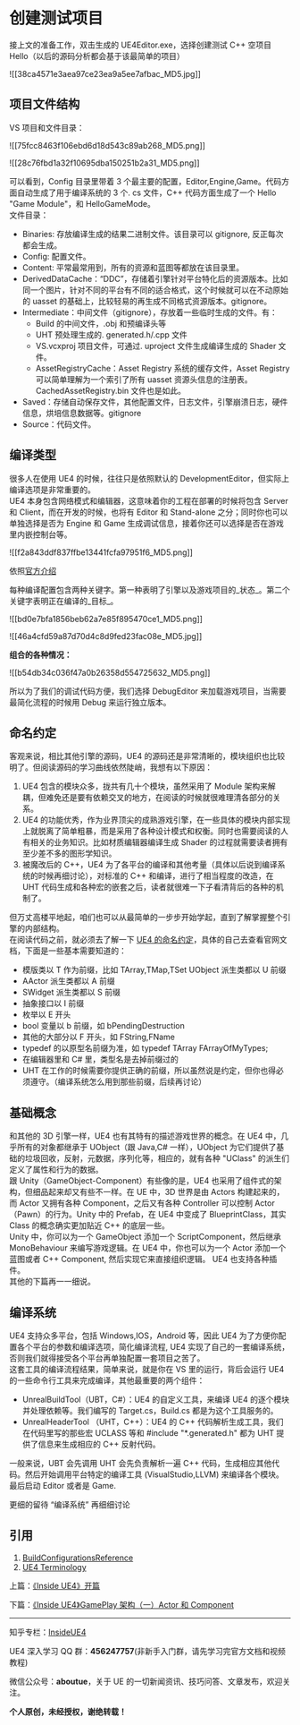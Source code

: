 # 创建测试项目  

接上文的准备工作，双击生成的 UE4Editor.exe，选择创建测试 C++ 空项目 Hello（以后的源码分析都会基于该最简单的项目）  

![[38ca4571e3aea97ce23ea9a5ee7afbac_MD5.jpg]]

## 项目文件结构

VS 项目和文件目录：

![[75fcc8463f106ebd6d18d543c89ab268_MD5.png]]

![[28c76fbd1a32f10695dba150251b2a31_MD5.png]]

可以看到，Config 目录里带着 3 个最主要的配置，Editor,Engine,Game。代码方面自动生成了用于编译系统的 3 个. cs 文件，C++ 代码方面生成了一个 Hello "Game Module"，和 HelloGameMode。  
文件目录：

*   Binaries: 存放编译生成的结果二进制文件。该目录可以 gitignore, 反正每次都会生成。
*   Config: 配置文件。
*   Content: 平常最常用到，所有的资源和蓝图等都放在该目录里。
*   DerivedDataCache：“DDC”，存储着引擎针对平台特化后的资源版本。比如同一个图片，针对不同的平台有不同的适合格式，这个时候就可以在不动原始的 uasset 的基础上，比较轻易的再生成不同格式资源版本。gitignore。
*   Intermediate：中间文件（gitignore），存放着一些临时生成的文件。有：  
    *   Build 的中间文件，.obj 和预编译头等
    *   UHT 预处理生成的. generated.h/.cpp 文件
    *   VS.vcxproj 项目文件，可通过. uproject 文件生成编译生成的 Shader 文件。
    *   AssetRegistryCache：Asset Registry 系统的缓存文件，Asset Registry 可以简单理解为一个索引了所有 uasset 资源头信息的注册表。CachedAssetRegistry.bin 文件也是如此。
*   Saved：存储自动保存文件，其他配置文件，日志文件，引擎崩溃日志，硬件信息，烘培信息数据等。gitignore
*   Source：代码文件。

## 编译类型

很多人在使用 UE4 的时候，往往只是依照默认的 DevelopmentEditor，但实际上编译选项是非常重要的。  
UE4 本身包含网络模式和编辑器，这意味着你的工程在部署的时候将包含 Server 和 Client，而在开发的时候，也将有 Editor 和 Stand-alone 之分；同时你也可以单独选择是否为 Engine 和 Game 生成调试信息，接着你还可以选择是否在游戏里内嵌控制台等。

![[f2a843ddf837ffbe13441fcfa97951f6_MD5.png]]

依照[官方介绍](https://docs.unrealengine.com/latest/INT/Programming/Development/CompilingProjects/index.html)

每种编译配置包含两种关键字。第一种表明了引擎以及游戏项目的_状态_。第二个关键字表明正在编译的_目标_。

![[bd0e7bfa1856beb62a7e85f895470ce1_MD5.png]]

![[46a4cfd59a87d70d4c8d9fed23fac08e_MD5.jpg]]

**组合的各种情况：**

![[b54db34c036f47a0b26358d554725632_MD5.png]]

所以为了我们的调试代码方便，我们选择 DebugEditor 来加载游戏项目，当需要最简化流程的时候用 Debug 来运行独立版本。

## 命名约定

客观来说，相比其他引擎的源码，UE4 的源码还是非常清晰的，模块组织也比较明了。但阅读源码的学习曲线依然陡峭，我想有以下原因：  
1. UE4 包含的模块众多，拢共有几十个模块，虽然采用了 Module 架构来解耦，但难免还是要有依赖交叉的地方，在阅读的时候就很难理清各部分的关系。  
2. UE4 的功能优秀，作为业界顶尖的成熟游戏引擎，在一些具体的模块内部实现上就脱离了简单粗暴，而是采用了各种设计模式和权衡。同时也需要阅读的人有相关的业务知识。比如材质编辑器编译生成 Shader 的过程就需要读者拥有至少差不多的图形学知识。  
3. 被魔改后的 C++，UE4 为了各平台的编译和其他考量（具体以后说到编译系统的时候再细讨论），对标准的 C++ 和编译，进行了相当程度的改造，在 UHT 代码生成和各种宏的嵌套之后，读者就很难一下子看清背后的各种的机制了。

但万丈高楼平地起，咱们也可以从最简单的一步步开始学起，直到了解掌握整个引擎的内部结构。  
在阅读代码之前，就必须去了解一下 [UE4 的命名约定](http://docs.unrealengine.com/latest/INT/Programming/Development/CodingStandard/)，具体的自己去查看官网文档，下面是一些基本需要知道的：  

*   模版类以 T 作为前缀，比如 TArray,TMap,TSet UObject 派生类都以 U 前缀  
*   AActor 派生类都以 A 前缀  
*   SWidget 派生类都以 S 前缀  
*   抽象接口以 I 前缀  
*   枚举以 E 开头  
*   bool 变量以 b 前缀，如 bPendingDestruction  
*   其他的大部分以 F 开头，如 FString,FName  
*   typedef 的以原型名前缀为准，如 typedef TArray FArrayOfMyTypes;  
*   在编辑器里和 C# 里，类型名是去掉前缀过的  
*   UHT 在工作的时候需要你提供正确的前缀，所以虽然说是约定，但你也得必须遵守。（编译系统怎么用到那些前缀，后续再讨论）  
    

## 基础概念

和其他的 3D 引擎一样，UE4 也有其特有的描述游戏世界的概念。在 UE4 中，几乎所有的对象都继承于 UObject（跟 Java,C# 一样），UObject 为它们提供了基础的垃圾回收，反射，元数据，序列化等，相应的，就有各种 "UClass" 的派生们定义了属性和行为的数据。  
跟 Unity（GameObject-Component）有些像的是，UE4 也采用了组件式的架构，但细品起来却又有些不一样。在 UE 中，3D 世界是由 Actors 构建起来的，而 Actor 又拥有各种 Component，之后又有各种 Controller 可以控制 Actor（Pawn）的行为。Unity 中的 Prefab，在 UE4 中变成了 BlueprintClass，其实 Class 的概念确实更加贴近 C++ 的底层一些。  
Unity 中，你可以为一个 GameObject 添加一个 ScriptComponent，然后继承 MonoBehaviour 来编写游戏逻辑。在 UE4 中，你也可以为一个 Actor 添加一个蓝图或者 C++ Component, 然后实现它来直接组织逻辑。 UE4 也支持各种插件。  
其他的下篇再一一细说。

## 编译系统

UE4 支持众多平台，包括 Windows,IOS，Android 等，因此 UE4 为了方便你配置各个平台的参数和编译选项，简化编译流程, UE4 实现了自己的一套编译系统，否则我们就得接受各个平台再单独配置一套项目之苦了。  
这套工具的编译流程结果，简单来说，就是你在 VS 里的运行，背后会运行 UE4 的一些命令行工具来完成编译，其他最重要的两个组件：  

*   UnrealBuildTool（UBT，C#）：UE4 的自定义工具，来编译 UE4 的逐个模块并处理依赖等。我们编写的 Target.cs，Build.cs 都是为这个工具服务的。
*   UnrealHeaderTool （UHT，C++）：UE4 的 C++ 代码解析生成工具，我们在代码里写的那些宏 UCLASS 等和 #include "*.generated.h" 都为 UHT 提供了信息来生成相应的 C++ 反射代码。  
    

一般来说，UBT 会先调用 UHT 会先负责解析一遍 C++ 代码，生成相应其他代码。然后开始调用平台特定的编译工具 (VisualStudio,LLVM) 来编译各个模块。最后启动 Editor 或者是 Game.

更细的留待 “编译系统” 再细细讨论

## 引用

1.  [BuildConfigurationsReference](http://static.zybuluo.com/fjz13/ic5iglbsxohdgtilnzwi80r4/CreateHelloProject.pn)
2.  [UE4 Terminology](http://docs.unrealengine.com/latest/INT/GettingStarted/Terminology/index.html)

上篇：[《Inside UE4》开篇](http://zhuanlan.zhihu.com/p/22814051)

下篇：[《Inside UE4》GamePlay 架构（一）Actor 和 Component](http://zhuanlan.zhihu.com/p/22833151)

---------------------------------------------------------------------------------------------------------------------------

知乎专栏：[InsideUE4](https://zhuanlan.zhihu.com/insideue4)

UE4 深入学习 QQ 群：**456247757**(非新手入门群，请先学习完官方文档和视频教程)

微信公众号：**aboutue**，关于 UE 的一切新闻资讯、技巧问答、文章发布，欢迎关注。

**个人原创，未经授权，谢绝转载！**